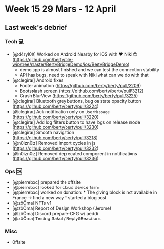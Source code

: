 # Week 15 29 Mars - 12 April 

## Last week's debrief

### Tech :computer:

* [@d4ryl00] Worked on Android Nearby for iOS with :heart: Niki :heart_eyes: (https://github.com/berty/ble-wip/tree/master/BertyBridgeDemo/ios/BertyBridgeDemo)
    * demo app is almost finished and we can test the connection stability
    * API has bugs, need to speak with Niki what can we do with that
* [@clegirar] Android fixes
    * Footer animation (https://github.com/berty/berty/pull/3209)
    * Bootsplash screen (https://github.com/berty/berty/pull/3212)
    * Crash BlurView (https://github.com/berty/berty/pull/3225)
* [@clegirar] Bluetooth grey buttons, bug on state opacity button (https://github.com/berty/berty/pull/3224)
* [@clegirar] Ack notification only on `UserMessage` (https://github.com/berty/berty/pull/3220)
* [@clegirar] Add log filters button to have logs on release mode (https://github.com/berty/berty/pull/3230)
* [@clegirar] Smooth navigation (https://github.com/berty/berty/pull/3218)
* [@n0izn0iz] Removed import cycles in js (https://github.com/berty/berty/pull/3232)
* [@n0izn0iz] Removed deprecated component in notifications (https://github.com/berty/berty/pull/3236)

### Ops :cool:

* [@pierreboc] prepared the offsite
* [@pierreboc] looked for cloud device farm
* [@pierreboc] worked on donation:
        * The giving block is not available in France -> find a new way
        * started a blog post
* [@zôÖma] NFTs v1 
* [@zôÖma] Report of Design Workshop (Jerome)
* [@zôÖma] Discord prepare-CFG w/ aeddi
* [@zôÖma] Testing Sakul / Reply&Reactions

### Misc

* 0ffsite
